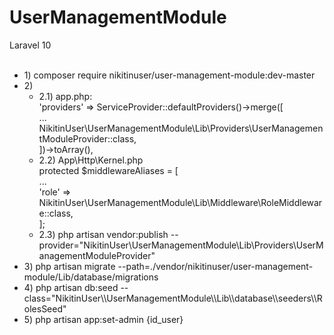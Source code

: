 # UserManagementModule
Laravel 10<br><br>

<ul>
<li>1) composer require nikitinuser/user-management-module:dev-master</li>

<li>
    2)
    <ul>
        <li>
            2.1) app.php: <br>
                'providers' => ServiceProvider::defaultProviders()->merge([<br>
                    ...<br>
                    NikitinUser\UserManagementModule\Lib\Providers\UserManagementModuleProvider::class,<br>
                ])->toArray(),<br>
        </li>
        <li>
            2.2) App\Http\Kernel.php <br>
                protected $middlewareAliases = [<br>
                    ...<br>
                    'role' => NikitinUser\UserManagementModule\Lib\Middleware\RoleMiddleware::class,<br>
                ];<br>
        </li>
        <li>
            2.3) php artisan vendor:publish --provider="NikitinUser\UserManagementModule\Lib\Providers\UserManagementModuleProvider"
        </li>
    </ul>
</li>

<li>
    3) php artisan migrate --path=./vendor/nikitinuser/user-management-module/Lib/database/migrations
</li>

<li>
    4) php artisan db:seed --class="NikitinUser\\UserManagementModule\\Lib\\database\\seeders\\RolesSeed"
</li>

<li>
    5) php artisan app:set-admin {id_user}
</li>
</ul>
